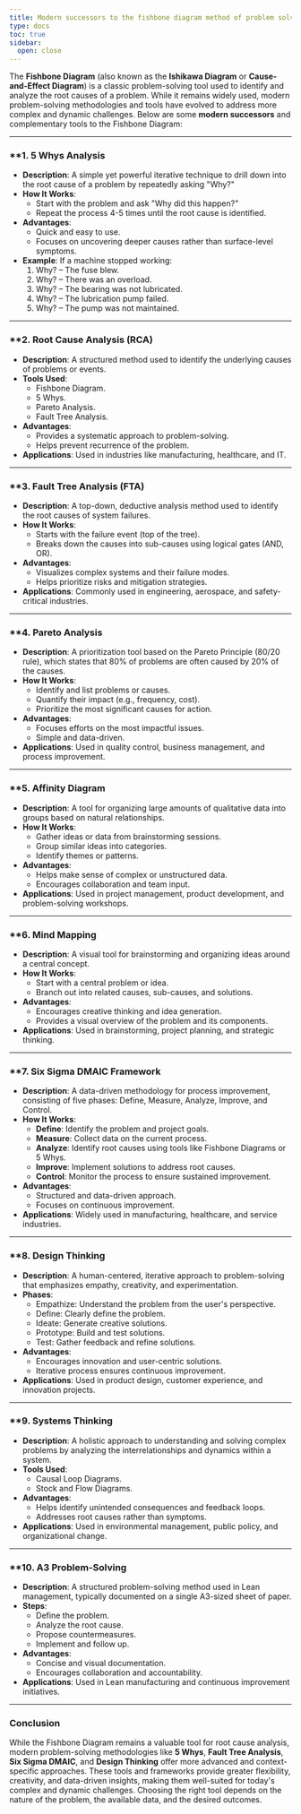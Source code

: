 ```yaml
---
title: Modern successors to the fishbone diagram method of problem solving
type: docs
toc: true
sidebar:
  open: close
---
```

The **Fishbone Diagram** (also known as the **Ishikawa Diagram** or **Cause-and-Effect Diagram**) is a classic problem-solving tool used to identify and analyze the root causes of a problem. While it remains widely used, modern problem-solving methodologies and tools have evolved to address more complex and dynamic challenges. Below are some **modern successors** and complementary tools to the Fishbone Diagram:

---

### **1. **5 Whys Analysis**
   - **Description**: A simple yet powerful iterative technique to drill down into the root cause of a problem by repeatedly asking "Why?"
   - **How It Works**:
     - Start with the problem and ask "Why did this happen?"
     - Repeat the process 4-5 times until the root cause is identified.
   - **Advantages**:
     - Quick and easy to use.
     - Focuses on uncovering deeper causes rather than surface-level symptoms.
   - **Example**: If a machine stopped working:
     1. Why? – The fuse blew.
     2. Why? – There was an overload.
     3. Why? – The bearing was not lubricated.
     4. Why? – The lubrication pump failed.
     5. Why? – The pump was not maintained.

---

### **2. **Root Cause Analysis (RCA)**
   - **Description**: A structured method used to identify the underlying causes of problems or events.
   - **Tools Used**:
     - Fishbone Diagram.
     - 5 Whys.
     - Pareto Analysis.
     - Fault Tree Analysis.
   - **Advantages**:
     - Provides a systematic approach to problem-solving.
     - Helps prevent recurrence of the problem.
   - **Applications**: Used in industries like manufacturing, healthcare, and IT.

---

### **3. **Fault Tree Analysis (FTA)**
   - **Description**: A top-down, deductive analysis method used to identify the root causes of system failures.
   - **How It Works**:
     - Starts with the failure event (top of the tree).
     - Breaks down the causes into sub-causes using logical gates (AND, OR).
   - **Advantages**:
     - Visualizes complex systems and their failure modes.
     - Helps prioritize risks and mitigation strategies.
   - **Applications**: Commonly used in engineering, aerospace, and safety-critical industries.

---

### **4. **Pareto Analysis**
   - **Description**: A prioritization tool based on the Pareto Principle (80/20 rule), which states that 80% of problems are often caused by 20% of the causes.
   - **How It Works**:
     - Identify and list problems or causes.
     - Quantify their impact (e.g., frequency, cost).
     - Prioritize the most significant causes for action.
   - **Advantages**:
     - Focuses efforts on the most impactful issues.
     - Simple and data-driven.
   - **Applications**: Used in quality control, business management, and process improvement.

---

### **5. **Affinity Diagram**
   - **Description**: A tool for organizing large amounts of qualitative data into groups based on natural relationships.
   - **How It Works**:
     - Gather ideas or data from brainstorming sessions.
     - Group similar ideas into categories.
     - Identify themes or patterns.
   - **Advantages**:
     - Helps make sense of complex or unstructured data.
     - Encourages collaboration and team input.
   - **Applications**: Used in project management, product development, and problem-solving workshops.

---

### **6. **Mind Mapping**
   - **Description**: A visual tool for brainstorming and organizing ideas around a central concept.
   - **How It Works**:
     - Start with a central problem or idea.
     - Branch out into related causes, sub-causes, and solutions.
   - **Advantages**:
     - Encourages creative thinking and idea generation.
     - Provides a visual overview of the problem and its components.
   - **Applications**: Used in brainstorming, project planning, and strategic thinking.

---

### **7. **Six Sigma DMAIC Framework**
   - **Description**: A data-driven methodology for process improvement, consisting of five phases: Define, Measure, Analyze, Improve, and Control.
   - **How It Works**:
     - **Define**: Identify the problem and project goals.
     - **Measure**: Collect data on the current process.
     - **Analyze**: Identify root causes using tools like Fishbone Diagrams or 5 Whys.
     - **Improve**: Implement solutions to address root causes.
     - **Control**: Monitor the process to ensure sustained improvement.
   - **Advantages**:
     - Structured and data-driven approach.
     - Focuses on continuous improvement.
   - **Applications**: Widely used in manufacturing, healthcare, and service industries.

---

### **8. **Design Thinking**
   - **Description**: A human-centered, iterative approach to problem-solving that emphasizes empathy, creativity, and experimentation.
   - **Phases**:
     - Empathize: Understand the problem from the user's perspective.
     - Define: Clearly define the problem.
     - Ideate: Generate creative solutions.
     - Prototype: Build and test solutions.
     - Test: Gather feedback and refine solutions.
   - **Advantages**:
     - Encourages innovation and user-centric solutions.
     - Iterative process ensures continuous improvement.
   - **Applications**: Used in product design, customer experience, and innovation projects.

---

### **9. **Systems Thinking**
   - **Description**: A holistic approach to understanding and solving complex problems by analyzing the interrelationships and dynamics within a system.
   - **Tools Used**:
     - Causal Loop Diagrams.
     - Stock and Flow Diagrams.
   - **Advantages**:
     - Helps identify unintended consequences and feedback loops.
     - Addresses root causes rather than symptoms.
   - **Applications**: Used in environmental management, public policy, and organizational change.

---

### **10. **A3 Problem-Solving**
   - **Description**: A structured problem-solving method used in Lean management, typically documented on a single A3-sized sheet of paper.
   - **Steps**:
     - Define the problem.
     - Analyze the root cause.
     - Propose countermeasures.
     - Implement and follow up.
   - **Advantages**:
     - Concise and visual documentation.
     - Encourages collaboration and accountability.
   - **Applications**: Used in Lean manufacturing and continuous improvement initiatives.

---

### **Conclusion**
While the Fishbone Diagram remains a valuable tool for root cause analysis, modern problem-solving methodologies like **5 Whys**, **Fault Tree Analysis**, **Six Sigma DMAIC**, and **Design Thinking** offer more advanced and context-specific approaches. These tools and frameworks provide greater flexibility, creativity, and data-driven insights, making them well-suited for today's complex and dynamic challenges. Choosing the right tool depends on the nature of the problem, the available data, and the desired outcomes.
